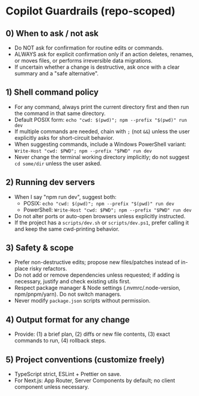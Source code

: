 # Copilot Guardrails (repo-scoped)

## 0) When to ask / not ask

- Do NOT ask for confirmation for routine edits or commands.
- ALWAYS ask for explicit confirmation only if an action deletes, renames, or moves files, or performs irreversible data migrations.
- If uncertain whether a change is destructive, ask once with a clear summary and a "safe alternative".

## 1) Shell command policy

- For any command, always print the current directory first and then run the command in that same directory.
- Default POSIX form:
  `echo "cwd: $(pwd)"; npm --prefix "$(pwd)" run dev`
- If multiple commands are needed, chain with `;` (not `&&`) unless the user explicitly asks for short-circuit behavior.
- When suggesting commands, include a Windows PowerShell variant:
  `Write-Host "cwd: $PWD"; npm --prefix "$PWD" run dev`
- Never change the terminal working directory implicitly; do not suggest `cd some/dir` unless the user asked.

## 2) Running dev servers

- When I say "npm run dev", suggest both:
  - POSIX: `echo "cwd: $(pwd)"; npm --prefix "$(pwd)" run dev`
  - PowerShell: `Write-Host "cwd: $PWD"; npm --prefix "$PWD" run dev`
- Do not alter ports or auto-open browsers unless explicitly instructed.
- If the project has a `scripts/dev.sh` or `scripts/dev.ps1`, prefer calling it and keep the same cwd-printing behavior.

## 3) Safety & scope

- Prefer non-destructive edits; propose new files/patches instead of in-place risky refactors.
- Do not add or remove dependencies unless requested; if adding is necessary, justify and check existing utils first.
- Respect package manager & Node settings (.nvmrc/.node-version, npm/pnpm/yarn). Do not switch managers.
- Never modify `package.json` scripts without permission.

## 4) Output format for any change

- Provide: (1) a brief plan, (2) diffs or new file contents, (3) exact commands to run, (4) rollback steps.

## 5) Project conventions (customize freely)

- TypeScript strict, ESLint + Prettier on save.
- For Next.js: App Router, Server Components by default; no client component unless necessary.
